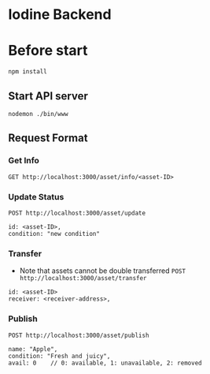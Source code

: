 # Iodine Backend

# Before start
`npm install` 

## Start API server
`nodemon ./bin/www`

## Request Format
### Get Info
`GET http://localhost:3000/asset/info/<asset-ID>`
### Update Status
`POST http://localhost:3000/asset/update`
```
id: <asset-ID>,
condition: "new condition"
```
### Transfer
* Note that assets cannot be double transferred
`POST http://localhost:3000/asset/transfer`
```
id: <asset-ID>
receiver: <receiver-address>,
```
### Publish
`POST http://localhost:3000/asset/publish`
```
name: "Apple",
condition: "Fresh and juicy",
avail: 0    // 0: available, 1: unavailable, 2: removed
```
